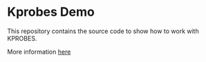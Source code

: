 # Kprobes Demo

This repository contains the source code to show how to work with KPROBES.

More information [here](https://ish-ar.io/kprobes_in_a_nutshell/)
